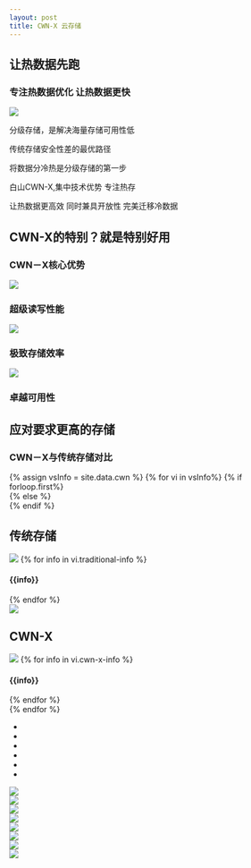 ```yaml
---
layout: post
title: CWN-X 云存储
---
```


<div class="clearfix mar-b-40-sm">
    <div class="col-xs-12 col-sm-6 mar-t-100">
        <div class="products-head">
            <h2>让热数据先跑</h2>
            <h3>专注热数据优化 让热数据更快 </h3>
            <img src="{{ site.baseurl }}public/image/cwn/cwn-01.png">
        </div>
    </div>
    <div class="col-xs-12 col-sm-6 mar-t-100">
        <div class="service-head">
            <p>分级存储，是解决海量存储可用性低</p>
            <p>传统存储安全性差的最优路径</p>
            <p>将数据分冷热是分级存储的第一步</p>
            <p>白山CWN-X,集中技术优势 专注热存</p>
            <p>让热数据更高效 同时兼具开放性 完美迁移冷数据 </p>
        </div>
    </div>
</div>
<div class="clearfix mar-b-40-sm">
    <div class="ccx-h">
        <h2>CWN-X的特别？就是特别好用</h2>
        <h3>CWN－X核心优势</h3>
    </div>
    <div class="col-xs-4 cwn-special">
        <img src="{{ site.baseurl }}public/image/cwn/cwn-02.png">
        <h3>超级读写性能</h3>
    </div>
    <div class="col-xs-4 cwn-special">
        <img src="{{ site.baseurl }}public/image/cwn/cwn-03.png">
        <h3>极致存储效率</h3>
    </div>
    <div class="col-xs-4 cwn-special">
        <img src="{{ site.baseurl }}public/image/cwn/cwn-04.png">
        <h3>卓越可用性</h3>
    </div>
</div>
<div class="mar-b-40-sm">
    <div class="ccx-h">
        <h2>应对要求更高的存储</h2>
        <h3>CWN－X与传统存储对比</h3>
    </div>
    <div class="">
        <div class="ccx-gd">
            {% assign vsInfo = site.data.cwn %}
            {% for vi in vsInfo%}
            {% if forloop.first%}
            <div class="clearfix ccx-dy ccx-dy-first slider">   
            {% else %}
            <div class="clearfix ccx-dy slider">
            {% endif %}
                <div class="col-xs-5 color-4">
                    <h2>传统存储</h2>
                    <img src="{{ site.baseurl }}public/image/cwn/{{vi.traditional-img}}">
                    {% for info in vi.traditional-info %}
                    <h4>{{info}}</h4>
                    {% endfor %}
                </div>
                <div class="col-xs-2">
                    <img class="img-vs hidden-xs" src="{{ site.baseurl }}public/image/cdn/cdn-vs.jpg">
                    <div class="visible-xs shadow-line"></div>
                </div>
                <div class="col-xs-5 ccx-second">
                    <h2>CWN-X</h2>
                    <img src="{{ site.baseurl }}public/image/cwn/{{vi.cwn-x-img}}">
                    {% for info in vi.cwn-x-info %}
                    <h4>{{info}}</h4>
                    {% endfor %}
                </div>
            </div>
            {% endfor %}
        </div>
        <div class="clearfix ccx-btn slider-btn">
            <ul>
                <li class="ccx-btn-hover"></li>
                <li></li>
                <li></li>
                <li></li>
                <li></li>
                <li></li>
            </ul>
        </div>
    </div>
</div>
<div class="clearfix mar-b-40-sm">
    <div class="col-xs-3">
        <img src="{{ site.baseurl }}public/image/cwn/cwn-17.jpg">
    </div>
    <div class="col-xs-3">
        <img src="{{ site.baseurl }}public/image/cwn/cwn-18.jpg">
    </div>
    <div class="col-xs-3">
        <img src="{{ site.baseurl }}public/image/cwn/cwn-19.jpg">
    </div>
    <div class="col-xs-3">
        <img src="{{ site.baseurl }}public/image/cwn/cwn-20.jpg">
    </div>
    <div class="col-xs-3">
        <img src="{{ site.baseurl }}public/image/cwn/cwn-21.jpg">
    </div>
    <div class="col-xs-3">
        <img src="{{ site.baseurl }}public/image/cwn/cwn-22.jpg">
    </div>
    <div class="col-xs-3">
        <img src="{{ site.baseurl }}public/image/cwn/cwn-23.jpg">
    </div>
    <div class="col-xs-3">
        <img src="{{ site.baseurl }}public/image/cwn/cwn-24.jpg">
    </div>
    <div class="clean"></div>
</div>
